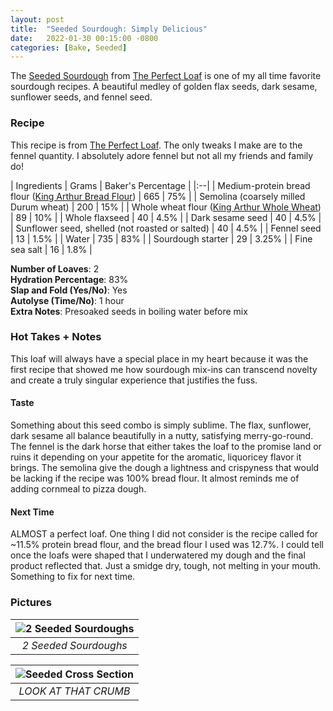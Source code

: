 ```yaml
---
layout: post
title:  "Seeded Sourdough: Simply Delicious"
date:   2022-01-30 00:15:00 -0800
categories: [Bake, Seeded]
---
```


The [Seeded Sourdough](https://www.theperfectloaf.com/seeded-sourdough/) from [The Perfect Loaf](https://www.theperfectloaf.com/) is one of my all time favorite sourdough recipes. A beautiful medley of golden flax seeds, dark sesame, sunflower seeds, and fennel seed.

### Recipe
This recipe is from [The Perfect Loaf](https://www.theperfectloaf.com/seeded-sourdough/). The only tweaks I make are to the fennel quantity. I absolutely adore fennel but not all my friends and family do! 

| Ingredients | Grams | Baker's Percentage |
|:--| 
| Medium-protein bread flour ([King Arthur Bread Flour](https://shop.kingarthurbaking.com/items/organic-bread-flour)) | 665 | 75% |
| Semolina (coarsely milled Durum wheat) | 200 | 15% |
| Whole wheat flour ([King Arthur Whole Wheat](https://shop.kingarthurbaking.com/items/100-whole-wheat-flour)) | 89 | 10% |
| Whole flaxseed | 40 | 4.5% |
| Dark sesame seed | 40 | 4.5% |
| Sunflower seed, shelled (not roasted or salted) | 40 | 4.5% |
| Fennel seed | 13 | 1.5% |
| Water | 735 | 83% |
| Sourdough starter | 29 | 3.25% |
| Fine sea salt | 16 | 1.8% |

**Number of Loaves**: 2 <br />
**Hydration Percentage**: 83% <br />
**Slap and Fold (Yes/No)**: Yes <br />
**Autolyse (Time/No)**: 1 hour <br />
**Extra Notes**: Presoaked seeds in boiling water before mix

### Hot Takes + Notes

This loaf will always have a special place in my heart because it was the first recipe that showed me how sourdough mix-ins can transcend novelty and create a truly singular experience that justifies the fuss. 

#### **Taste**

Something about this seed combo is simply sublime. The flax, sunflower, dark sesame all balance beautifully in a nutty, satisfying merry-go-round. The fennel is the dark horse that either takes the loaf to the promise land or ruins it depending on your appetite for the aromatic, liquoricey flavor it brings. The semolina give the dough a lightness and crispyness that would be lacking if the recipe was 100% bread flour. It almost reminds me of adding cornmeal to pizza dough. 

#### **Next Time**

ALMOST a perfect loaf. One thing I did not consider is the recipe called for ~11.5% protein bread flour, and the bread flour I used was 12.7%. I could tell once the loafs were shaped that I underwatered my dough and the final product reflected that. Just a smidge dry, tough, not melting in your mouth. Something to fix for next time. 

### Pictures

| ![2 Seeded Sourdoughs](https://user-images.githubusercontent.com/15069517/151712098-a0a182da-de19-407a-aa7e-91993b8fbd2d.jpg) | 
|:--:| 
| *2 Seeded Sourdoughs* |

| ![Seeded Cross Section](https://user-images.githubusercontent.com/15069517/151712105-4d4076e5-3871-4c6b-89a0-40c0bdf22248.jpg) | 
|:--:| 
| *LOOK AT THAT CRUMB* |
